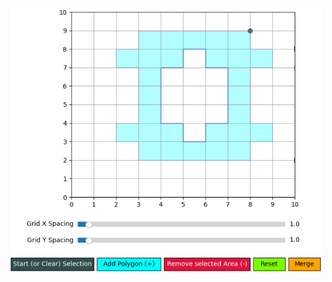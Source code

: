 <div style="text-align:center">
  <img src="https://github.com/YoungYar/SectCAD/blob/master/double-I_section.png?raw=true" alt="Double-I section" width="500"/>
</div>
